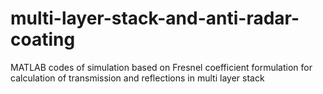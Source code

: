 # multi-layer-stack-and-anti-radar-coating
MATLAB codes of simulation based on Fresnel coefficient formulation for calculation of transmission and reflections in multi layer stack
